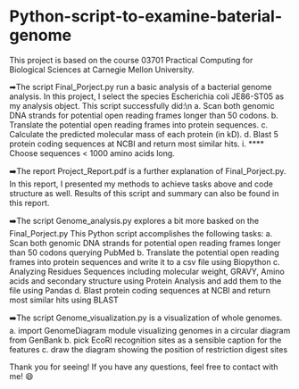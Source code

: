 # Python-script-to-examine-baterial-genome

This project is based on the course 03701 Practical Computing for Biological Sciences at Carnegie Mellon University.

➡The script Final_Porject.py run a basic analysis of a bacterial genome analysis.
In this project, I select the species Escherichia coli JE86-ST05 as my analysis object. This script successfully did:\n
  a. Scan both genomic DNA strands for potential open reading frames longer than 50 codons.
  b. Translate the potential open reading frames into protein sequences.
  c. Calculate the predicted molecular mass of each protein (in kD).
  d. Blast 5 protein coding sequences at NCBI and return most similar hits.
    i.	**** Choose sequences < 1000 amino acids long.

➡️The report Project_Report.pdf is a further explanation of Final_Porject.py.
In this report, I presented my methods to achieve tasks above and code structure as well.
Results of this script and summary can also be found in this report.

➡️The script Genome_analysis.py explores a bit more basked on the Final_Porject.py
This Python script accomplishes the following tasks:
 a. Scan both genomic DNA strands for potential open reading frames longer than 50 codons querying PubMed
 b. Translate the potential open reading frames into protein sequences and write it to a csv file using Biopython
 c. Analyzing Residues Sequences including molecular weight, GRAVY, Amino acids and secondary structure using Protein Analysis 
    and add them to the file using Pandas
 d. Blast protein coding sequences at NCBI and return most similar hits using BLAST
 
➡️The script Genome_visualization.py is a visualization of whole genomes.
 a. import GenomeDiagram module visualizing genomes in a circular diagram from GenBank
 b. pick EcoRI recognition sites as a sensible caption for the features
 c. draw the diagram showing the position of restriction digest sites

Thank you for seeing! If you have any questions, feel free to contact with me! 😄
